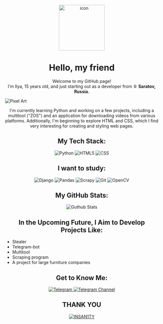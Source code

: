 <!DOCTYPE html>
<html lang="en">
<head>
    <meta charset="UTF-8">
    <meta name="viewport" content="width=device-width, initial-scale=1.0">

</head>
<body>
<p align="center"> 
    <img src="https://techstack-generator.vercel.app/react-icon.svg" alt="icon" width="150" height="150" />
</p>

<h1 align="center">
    Hello, my friend
</h1>

<p align="center">
    Welcome to my GitHub page!<br />
    I’m Ilya, 15 years old, and just starting out as a developer from 
    <img src="https://cdn-icons-png.flaticon.com/512/197/197408.png" width="13" alt="Russia Flag Icon" />
    <strong> Saratov, Russia.</strong>
</p>

<img alt="Pixel Art" src="https://github.com/exsizzze/profile/blob/main/ProfileGif.gif" align="center"/>

<p align="center">
    I'm currently learning Python and working on a few projects, including a multitool ("ZOS") and an application for downloading videos from various platforms. Additionally, I'm beginning to explore HTML and CSS, which I find very interesting for creating and styling web pages. 
</p>

<h2 align="center">My Tech Stack:</h2>
<p align="center"> 
    <span class="badge">
        <img alt="Python" src="https://img.shields.io/badge/-Python-437baa?style=for-the-badge&logo=python&logoColor=white" /> 
    </span>
    <span class="badge">
        <img alt="HTML5" src="https://img.shields.io/badge/-HTML5-E34F26?style=for-the-badge&logo=html5&logoColor=white" /> 
    </span>
    <span class="badge">
        <img alt="CSS" src="https://img.shields.io/badge/-CSS3-264de4?style=for-the-badge&logo=CSS3&logoColor=white" /> 
    </span>
</p> 

<h2 align="center">I want to study:</h2> 
<p align="center"> 
    <span class="badge">
        <img alt="Django" src="https://img.shields.io/badge/Django-ff0000?style=for-the-badge&logo=django&logoColor=white" /> 
    </span>
    <span class="badge">
        <img alt="Pandas" src="https://img.shields.io/badge/Pandas-yellow?style=for-the-badge&logo=pandas&logoColor=white" /> 
    </span>
    <span class="badge">
        <img alt="Scrapy" src="https://img.shields.io/badge/Scrapy-001bff?style=for-the-badge&logo=scrapy&logoColor=white" /> 
    </span>
    <span class="badge">
        <img alt="Git" src="https://img.shields.io/badge/-Git-F05032?style=for-the-badge&logo=git&logoColor=white" /> 
    </span>
    <span class="badge">
        <img alt="OpenCV" src="https://img.shields.io/badge/OpenCV-ff9300?style=for-the-badge&logo=opencv&logoColor=white" /> 
    </span>
</p>

<h2 align="center">My GitHub Stats:</h2>
<p align="center">
  <img alt="Guthub Stats" src="https://github-readme-stats.vercel.app/api?username=insan111ty&theme=apprentice&show_icons=true" align="center"></img>
</p>

<h2 align="center">In the Upcoming Future, I Aim to Develop Projects Like:</h2>
<ul>
    <li>Stealer</li>
    <li>Telegram-bot</li>
    <li>Multitool</li>
    <li>Scraping program</li>
    <li>A project for large furniture companies</li>
</ul>

<h2 align="center">Get to Know Me:</h2>
<p align="center">
    <a href="https://t.me/exxxsize" target="_blank">
        <img alt="Telegram" src="https://img.shields.io/badge/Telegram-001bff.svg?&style=for-the-badge&logo=Telegram&logoColor=white"/>
    </a>
    <a href="https://t.me/exsizzze" target="_blank">
        <img alt="Telegram Channel" src="https://img.shields.io/badge/Telegram-001bff.svg?&style=for-the-badge&logo=Telegram&logoColor=white"/>
    </a>
<p>

<h2 align="center">THANK YOU</h2>
<p align="center">
    <a href="https://github.com/insan111ty" target="_blank">
        <img alt="INSAN1TY" src="https://img.shields.io/badge/INSAN1TY-ff3600?style=for-the-badge&logo=githubsponsors&logoColor=white" />
</p>

</body>
</html>
